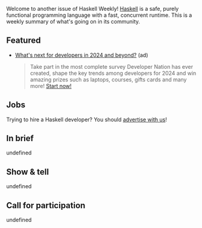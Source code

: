 Welcome to another issue of Haskell Weekly!
[Haskell](https://www.haskell.org) is a safe, purely functional programming language with a fast, concurrent runtime.
This is a weekly summary of what's going on in its community.

## Featured

- [What's next for developers in 2024 and beyond?](https://developereconomics.net/?member_id=haskell) (ad)
  > Take part in the most complete survey Developer Nation has ever created, shape the key trends among developers for 2024 and win amazing prizes such as laptops, courses, gifts cards and many more! [Start now!](https://developereconomics.net/?member_id=haskell)

## Jobs

Trying to hire a Haskell developer?
You should [advertise with us](https://haskellweekly.news/advertising.html)!

## In brief

undefined

## Show & tell

undefined

## Call for participation

undefined

